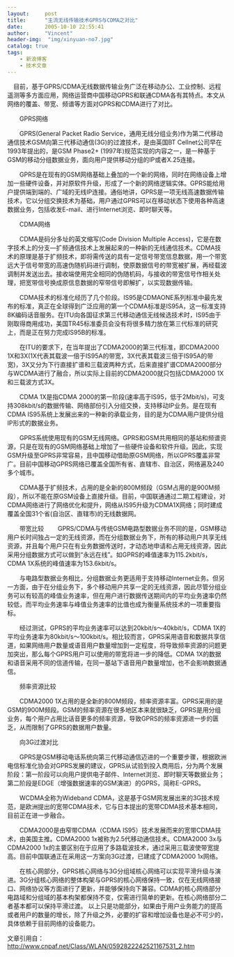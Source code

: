 ```yaml
---
layout:     post
title:      "主流无线传输技术GPRS与CDMA之对比"
date:       2005-10-10 22:55:41
author:     "Vincent"
header-img:  "img/xinyuan-no7.jpg"
catalog: true
tags:
    - 新浪博客
    - 技术文章
---
```



　目前，基于GPRS/CDMA无线数据传输业务广泛在移动办公、工业控制、远程遥测等多方面应用，网络运营商中国移动GPRS和联通CDMA各有其特点。本文从网络的覆盖、带宽、频谱等方面对GPRS和CDMA进行了对比。

　　GPRS网络

　　GPRS(General Packet Radio Service，通用无线分组业务)作为第二代移动通信技术GSM向第三代移动通信(3G)的过渡技术，是由英国BT Cellnet公司早在1993年提出的，是GSM Phase2+ (1997年)规范实现的内容之一，是一种基于GSM的移动分组数据业务，面向用户提供移动分组的IP或者X.25连接。

　　GPRS是在现有的GSM网络基础上叠加的一个新的网络，同时在网络设备上增加一些硬件设备，并对原软件升级，形成了一个新的网络逻辑实体。GPRS能给用户提供端到端的、广域的无线IP连接。通俗地讲，GPRS是一项无线高速数据传输技术，它以分组交换技术为基础，用户通过GPRS可以在移动状态下使用各种高速数据业务，包括收发E-mail、进行Internet浏览、即时聊天等。

　　CDMA网络

　　CDMA是码分多址的英文缩写(Code Division Multiple Access)，它是在数字技术上的分支—扩频通信技术上发展起来的一种新的无线通信技术。CDMA技术的原理是基于扩频技术，即将需传送的具有一定信号带宽信息数据，用一个带宽远大于信号带宽的高速伪随机码进行调制，使原数据信号的带宽被扩展，再经载波调制并发送出去。接收端使用完全相同的伪随机码，与接收的带宽信号作相关处理，把宽带信号换成原信息数据的窄带信号即解扩，以实现数据传输。

　　CDMA技术的标准化经历了几个阶段。IS95是CDMAONE系列标准中最先发布的标准，真正在全球得到广泛应用的第一个CDMA标准是IS95A，这一标准支持8K编码话音服务。在ITU向各国征求第三代移动通信无线候选技术时，IS95由于刚取得商用成功，美国TR45标准委员会没有将很多精力放在第三代标准的研究上，而是正在努力完成IS95B的标准。

　　在ITU的要求下，在当年提出了CDMA2000的第三代标准，即CDMA2000 1X和3X(1X代表其载波一倍于IS95A的带宽，3X代表其载波三倍于IS95A的带宽)，3X又分为下行直接扩谱和三载波两种方式，后来直接扩谱CDMA2000部分与WCDMA进行了融合，所以实际上目前的CDMA2000就只包括CDMA2000 1X和三载波方式3X。

　　CDMA 1X是指CDMA 2000的第一阶段(速率高于IS95，低于2Mbit/s)，可支持308kbit/s的数据传输、网络部份引入分组交换，支持移动IP业务。是在现有CDMA IS95系统上发展出来的一种新的承载业务，目的是为CDMA用户提供分组IP形式的数据业务。

　　GPRS系统使用现有的GSM无线网络。GPRS和GSM共用相同的基站和频谱资源，只是在现有的GSM网络基础上增加了一些硬件设备和软件升级。因此，实现GSM升级至GPRS非常容易，且中国移动借助原GSM网络，所以GPRS覆盖非常广。目前中国移动GPRS网络已覆盖全国所有省、直辖市、自治区，网络遍及240多个城市。

　　CDMA基于扩频技术，占用的是全新的800M频段（GSM占用的是900M频段），所以不能在原GSM设备上直接升级。目前，中国联通通过二期工程建设，对CDMA网络进行了网络优化和提升，网络从IS95升级为CDMA1X网络；同时建成覆盖全国31个省(自治区、直辖市)的无线数据网。

　　带宽比较 　　GPRS/CDMA与传统GSM电路型数据业务不同的是，GSM移动用户长时间独占一定的无线资源，而在分组数据业务下，所有的移动用户共享无线资源，并且每个用户只在有业务数据传送时，才动态地申请和占用无线资源，因此采用分组数据方式可以做到“永远在线”。如GPRS的峰值速率为115.2kbit/s，CDMA 1X系统的峰值速率为153.6kbit/s。

　　与电路型数据业务相比，分组数据业务更适用于支持移动Internet业务。但另一方面，由于在分组业务下，多个移动用户共享一定的无线资源，因此尽管分组业务可以有较高的峰值业务速率，但在用户进行数据传送期间内的平均业务速率仍然较低，而平均业务速率与峰值业务速率的比值也成为衡量系统技术的一项重要指标。

　　经过测试，GPRS的平均业务速率可以达到20kbit/s～40kbit/s，CDMA 1X的平均业务速率为80kbit/s～100kbit/s。相比较而言，GPRS采用语音和数据共享信道，如果网络用户数量或语音用户数量增加到一定程度，将导致频率资源的问题更加突出，那么每个GPRS用户可以使用的带宽将进一步的降低。CDMA 1X的数据和语音采用不同的信道传输，在同一基站下语音用户数量增加，也不会影响数据通信。

　　频率资源比较

　　CDMA2000 1X占用的是全新的800M频段，频率资源丰富。GPRS采用的是GSM的900M频段。GSM的频率资源在很多地区本来就很缺乏，GPRS是用分组业务，每个用户占用比话音更多的频率资源，导致GPRS的频率资源进一步的匮乏，从而限制了GPRS的数据用户数量。

　　向3G过渡对比

　　GPRS是GSM移动电话系统向第三代移动通信迈进的一个重要步骤，根据欧洲电信标准化协会对GPRS发展的建议，GPRS从试验到投入商用后，分为两个发展阶段：第一阶段可以向用户提供电子邮件、Internet浏览、即时聊天等数据业务；第二阶段是EDGE（增强数据速率的GSM演进）的GPRS，简称E-GPRS。

　　WCDMA全称为Wideband CDMA，这是基于GSM网发展出来的3G技术规范，是欧洲提出的宽带CDMA技术，它与日本提出的宽带CDMA技术基本相同，目前正在进一步融合。

　　CDMA2000是由窄带CDMA（CDMA IS95）技术发展而来的宽带CDMA技术，由美国主推。CDMA2000 1x被称为2.5代移动通信技术。CDMA2000 3x与CDMA2000 1x的主要区别在于应用了多路载波技术，通过采用三载波使带宽提高。目前中国联通正在采用这一方案向3G过渡，已建成了CDMA2000 1x网络。

　　在核心网部分，GPRS核心网络与3G分组域核心网络可以实现平滑升级与演进。3G分组核心网络的整体构架与GPRS的核心网络保持一致，仅在无线网络接口、网络协议等方面进行了更新，并能够保持向下兼容。CDMA的核心网络部分电路域和分组域的基本构架都保持不变，仅需进行简单的更新。在核心网络部分二者基本都可以保持平滑过渡。 以上只是功能部分，如果由于用户业务能力的提高或者用户的数量的增长，除了升级之外，必要的扩容和增加设备也是必不可少的，具体依赖于目前网络的设备能力。

文章引用自：http://www.cnpaf.net/Class/WLAN/0592822242521167531_2.htm



